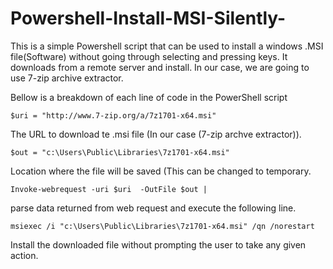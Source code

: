 # Powershell-Install-MSI-Silently-
This is a simple Powershell script that can be used to install a windows .MSI file(Software) without going through selecting and pressing keys. It downloads from a remote server and install. In our case, we are going to use 7-zip archive extractor.

Bellow is a breakdown of each line of code in the PowerShell script



```$uri = "http://www.7-zip.org/a/7z1701-x64.msi" ```

The URL to download te .msi file (In our case (7-zip archve extractor)).



```$out = "c:\Users\Public\Libraries\7z1701-x64.msi" ``` 

Location where the file will be saved (This can be changed to temporary.



```Invoke-webrequest -uri $uri  -OutFile $out | ``` 

parse data returned from web request and execute the following line.



```msiexec /i "c:\Users\Public\Libraries\7z1701-x64.msi" /qn /norestart ```

Install the downloaded file without prompting the user to take any given action.
